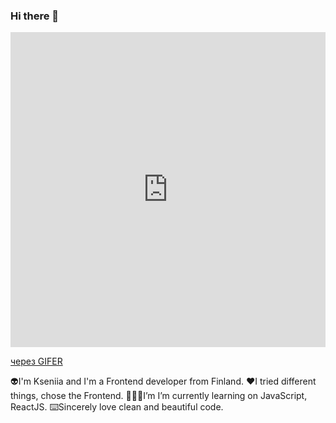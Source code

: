 ### Hi there 👋

<div style="padding-top:100.000%;position:relative;"><iframe src="https://gifer.com/embed/2GU" width="100%" height="100%" style='position:absolute;top:0;left:0;' frameBorder="0" allowFullScreen></iframe></div><p><a href="https://gifer.com">через GIFER</a></p>


👽I'm Kseniia and I'm a Frontend developer from Finland.
❤️I tried different things, chose the Frontend.
👩🏽‍💻I’m I’m currently learning on JavaScript, ReactJS.
⌨️Sincerely love clean and beautiful code.
